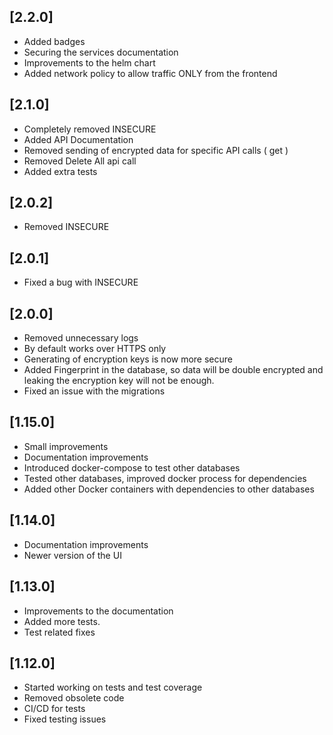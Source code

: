 ## [2.2.0]
* Added badges
* Securing the services documentation
* Improvements to the helm chart
* Added network policy to allow traffic ONLY from the frontend

## [2.1.0]
* Completely removed INSECURE
* Added API Documentation
* Removed sending of encrypted data for specific API calls ( get )
* Removed Delete All api call
* Added extra tests

## [2.0.2]
* Removed INSECURE

## [2.0.1]
* Fixed a bug with INSECURE

## [2.0.0]
* Removed unnecessary logs
* By default works over HTTPS only
* Generating of encryption keys is now more secure
* Added Fingerprint in the database, so data will be double encrypted and leaking the encryption key will not be enough.
* Fixed an issue with the migrations

## [1.15.0]
* Small improvements
* Documentation improvements
* Introduced docker-compose to test other databases
* Tested other databases, improved docker process for dependencies
* Added other Docker containers with dependencies to other databases

## [1.14.0]
* Documentation improvements
* Newer version of the UI

## [1.13.0]
* Improvements to the documentation
* Added more tests. 
* Test related fixes

## [1.12.0]
* Started working on tests and test coverage
* Removed obsolete code
* CI/CD for tests
* Fixed testing issues

